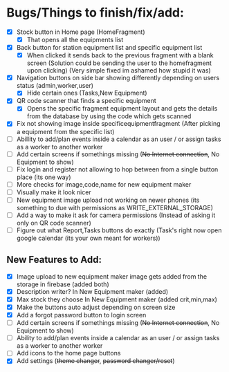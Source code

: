 # Bugs/Things to finish/fix/add:

- [x] Stock button in Home page  (HomeFragment)
	- [x] That opens all the equipments list
- [x] Back button for station equipment list and specific equipment list
	- [x] When clicked it sends back to the previous fragment with a blank screen (Solution could be sending the user to the homefragment upon clicking) (Very simple fixed im ashamed how stupid it was)
- [x] Navigation buttons on side bar showing differently depending on users status (admin,worker,user)
	- [x] Hide certain ones (Tasks,New Equipment)
- [x] QR code scanner that finds a specific equipment
	- [x] Opens the specific fragment equipment layout and gets the details from the database by using the code which gets scanned
- [x] Fix not showing image inside specificequipmentfragment (After picking a equipment from the specific list)
- [ ] Abillity to add/plan events inside a calendar as an user / or assign tasks as a worker to another worker
- [ ] Add certain screens if somethings missing (~~No Internet connection~~, No Equipment to show)
- [ ] Fix login and register not allowing to hop between from a single button place (its one way)
- [ ] More checks for image,code,name for new equipment maker
- [ ] Visually make it look nicer
- [ ] New equipment image upload not working on newer phones (its something to due with permissions as WRITE_EXTERNAL_STORAGE)
- [ ] Add a way to make it ask for camera permissions (Instead of asking it only on QR code scanner)
- [ ] Figure out what Report,Tasks buttons do exactly (Task's right now open google calendar (its your own meant for workers))

## New Features to Add:

- [x] Image upload to new equipment maker image gets added from the storage in firebase (added both)
- [x] Description writer? In New Equipment maker (added)
- [x] Max stock they choose In New Equipment maker (added crit,min,max)
- [x] Make the buttons auto adjust depending on screen size
- [x] Add a forgot password button to login screen
- [ ] Add certain screens if somethings missing (~~No Internet connection~~, No Equipment to show)
- [ ] Ability to add/plan events inside a calendar as an user / or assign tasks as a worker to another worker
- [ ] Add icons to the home page buttons
- [x] Add settings (~~theme changer~~, ~~password changer/reset~~)
